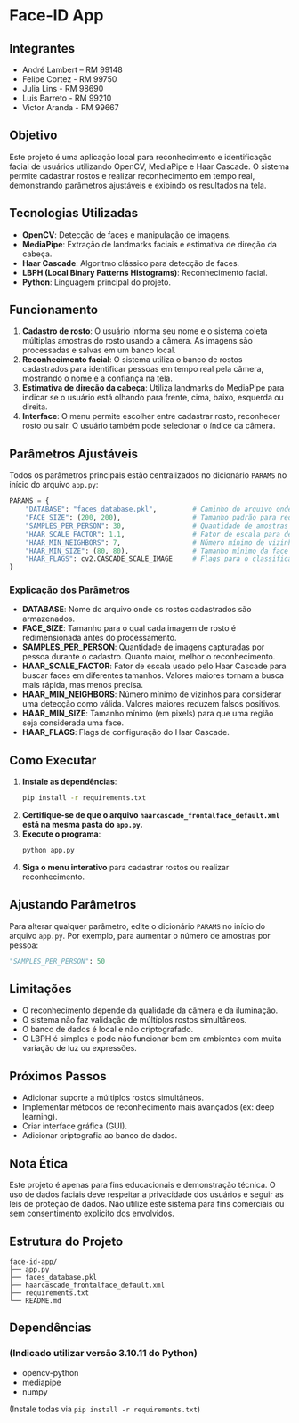 # Face-ID App

## Integrantes
- André Lambert – RM 99148 
- Felipe Cortez - RM 99750 
- Julia Lins - RM 98690 
- Luis Barreto - RM 99210 
- Victor Aranda - RM 99667

## Objetivo
Este projeto é uma aplicação local para reconhecimento e identificação facial de usuários utilizando OpenCV, MediaPipe e Haar Cascade. O sistema permite cadastrar rostos e realizar reconhecimento em tempo real, demonstrando parâmetros ajustáveis e exibindo os resultados na tela.

## Tecnologias Utilizadas
- **OpenCV**: Detecção de faces e manipulação de imagens.
- **MediaPipe**: Extração de landmarks faciais e estimativa de direção da cabeça.
- **Haar Cascade**: Algoritmo clássico para detecção de faces.
- **LBPH (Local Binary Patterns Histograms)**: Reconhecimento facial.
- **Python**: Linguagem principal do projeto.

## Funcionamento
1. **Cadastro de rosto**: O usuário informa seu nome e o sistema coleta múltiplas amostras do rosto usando a câmera. As imagens são processadas e salvas em um banco local.
2. **Reconhecimento facial**: O sistema utiliza o banco de rostos cadastrados para identificar pessoas em tempo real pela câmera, mostrando o nome e a confiança na tela.
3. **Estimativa de direção da cabeça**: Utiliza landmarks do MediaPipe para indicar se o usuário está olhando para frente, cima, baixo, esquerda ou direita.
4. **Interface**: O menu permite escolher entre cadastrar rosto, reconhecer rosto ou sair. O usuário também pode selecionar o índice da câmera.

## Parâmetros Ajustáveis
Todos os parâmetros principais estão centralizados no dicionário `PARAMS` no início do arquivo `app.py`:

```python
PARAMS = {
    "DATABASE": "faces_database.pkl",         # Caminho do arquivo onde os rostos cadastrados são salvos
    "FACE_SIZE": (200, 200),                  # Tamanho padrão para redimensionar imagens de rosto
    "SAMPLES_PER_PERSON": 30,                 # Quantidade de amostras coletadas por pessoa no cadastro
    "HAAR_SCALE_FACTOR": 1.1,                 # Fator de escala para detecção de faces (Haar Cascade)
    "HAAR_MIN_NEIGHBORS": 7,                  # Número mínimo de vizinhos para considerar uma detecção válida (Haar Cascade)
    "HAAR_MIN_SIZE": (80, 80),                # Tamanho mínimo da face detectada (Haar Cascade)
    "HAAR_FLAGS": cv2.CASCADE_SCALE_IMAGE     # Flags para o classificador Haar Cascade
}
```

### Explicação dos Parâmetros
- **DATABASE**: Nome do arquivo onde os rostos cadastrados são armazenados.
- **FACE_SIZE**: Tamanho para o qual cada imagem de rosto é redimensionada antes do processamento.
- **SAMPLES_PER_PERSON**: Quantidade de imagens capturadas por pessoa durante o cadastro. Quanto maior, melhor o reconhecimento.
- **HAAR_SCALE_FACTOR**: Fator de escala usado pelo Haar Cascade para buscar faces em diferentes tamanhos. Valores maiores tornam a busca mais rápida, mas menos precisa.
- **HAAR_MIN_NEIGHBORS**: Número mínimo de vizinhos para considerar uma detecção como válida. Valores maiores reduzem falsos positivos.
- **HAAR_MIN_SIZE**: Tamanho mínimo (em pixels) para que uma região seja considerada uma face.
- **HAAR_FLAGS**: Flags de configuração do Haar Cascade.

## Como Executar
1. **Instale as dependências**:
   ```bash
   pip install -r requirements.txt
   ```
2. **Certifique-se de que o arquivo `haarcascade_frontalface_default.xml` está na mesma pasta do `app.py`.**
3. **Execute o programa**:
   ```bash
   python app.py
   ```
4. **Siga o menu interativo** para cadastrar rostos ou realizar reconhecimento.

## Ajustando Parâmetros
Para alterar qualquer parâmetro, edite o dicionário `PARAMS` no início do arquivo `app.py`. Por exemplo, para aumentar o número de amostras por pessoa:
```python
"SAMPLES_PER_PERSON": 50
```

## Limitações
- O reconhecimento depende da qualidade da câmera e da iluminação.
- O sistema não faz validação de múltiplos rostos simultâneos.
- O banco de dados é local e não criptografado.
- O LBPH é simples e pode não funcionar bem em ambientes com muita variação de luz ou expressões.

## Próximos Passos
- Adicionar suporte a múltiplos rostos simultâneos.
- Implementar métodos de reconhecimento mais avançados (ex: deep learning).
- Criar interface gráfica (GUI).
- Adicionar criptografia ao banco de dados.

## Nota Ética
Este projeto é apenas para fins educacionais e demonstração técnica. O uso de dados faciais deve respeitar a privacidade dos usuários e seguir as leis de proteção de dados. Não utilize este sistema para fins comerciais ou sem consentimento explícito dos envolvidos.

## Estrutura do Projeto
```
face-id-app/
├── app.py
├── faces_database.pkl
├── haarcascade_frontalface_default.xml
├── requirements.txt
└── README.md
```

## Dependências
### (Indicado utilizar versão 3.10.11 do Python)
- opencv-python
- mediapipe
- numpy



(Instale todas via `pip install -r requirements.txt`)

